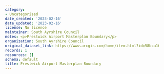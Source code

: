 ```yaml
---
category:
- Uncategorised
date_created: '2023-02-16'
date_updated: '2023-02-16'
license: No licence
maintainer: South Ayrshire Council
notes: <p>Prestwick Airport Masterplan Boundary</p>
organization: South Ayrshire Council
original_dataset_link: https://www.arcgis.com/home/item.html?id=58bca10b9ce94a5a91761f33a0a80f96
records: 1
resources: []
schema: default
title: Prestwick Airport Masterplan Boundary
---
```

